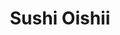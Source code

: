 ---
layout: place
title: "Sushi Oishii"
permalink: /maryland/rockville/sushi-oishii.html
stateAbbr: MD
stateName: Maryland
cityName: Rockville
seo:
  name: "Sushi Oishii"
  type: Restaurant
  links: https://www.sushioishii.online/order?utm_source=googlemap&utm_medium=click&utm_campaign=orderrefer&sid=752176627143851520
description: "Mainstay with traditional, minimalist decor known for inventive sushi & Japanese fare with a twist. Sushi Oishii serves delicious sushi in Rockville, Maryland. Try fresh Japanese dishes for a great dining experience. Available for takeout, delivery, lunch, and dinner."
place_id: ChIJ9ytUobcytokRqm_02RzPgNM
photos:
  - name: >-
      places/ChIJ9ytUobcytokRqm_02RzPgNM/photos/AeeoHcKnXczL3Ep3vnIkKrNxP3VvhxzM-ivJflXImvZwD0bqt1ISomGLR1llfvjIH5FUP6iRwx9tyrZLwcPN3GvXyrlJsj2EdM95bZrh5xtMBIOQkbQxnBhgwXp1MPcrcIoZw-mlvGW3pnGTKnia5WsoONzczQ33uINfvOXb2utxUJ_OZWoV5paxHGLXzQotrwW_8ONJXxfv0gsahSHGDsX0qYAt5L56Sfjb-PZu1MirO9ux5kvglkjY4rgJQhOAo24iNiQlmQ45siwjRZW3yl2oypl7R7Dr6dLqAJAFMqTOmQ2zxHPZnMNy76EQcNRkyNWSG1Tn_ZkMalpz5NviWomeAcD4rfo_NLlrBLWMom8yEWa_QOBOu4J0er3pWI7eM9WXgFUUoW167wmXnjkmmbd8CC5rZ14XFKcW4YkN-fWisbk
    widthPx: 4000
    heightPx: 3000
    authorAttributions:
      - displayName: Tom P
        uri: https://maps.google.com/maps/contrib/100810380041270486203
        photoUri: >-
          https://lh3.googleusercontent.com/a-/ALV-UjVOFJJEWVyhxJiAQamEfLSgAzr7SaNtB5qMrhS4f2Lg_4tEU4tN=s100-p-k-no-mo
    flagContentUri: >-
      https://www.google.com/local/imagery/report/?cb_client=maps_api_places.places_api&image_key=!1e10!2sCIHM0ogKEICAgIDNoOb-bg&hl=en-US
    googleMapsUri: >-
      https://www.google.com/maps/place//data=!3m4!1e2!3m2!1sCIHM0ogKEICAgIDNoOb-bg!2e10!4m2!3m1!1s0x89b632b7a1542bf7:0xd380cf1cd9f46faa
  - name: >-
      places/ChIJ9ytUobcytokRqm_02RzPgNM/photos/AeeoHcJ7KNEOiDnCsRllpqu_ngvVCirMD-i11AwIHfklUHcvw7VNZ5CMHgUqchf032s9pTG_r9hBc3PhnXBxJDgQiYUyCjvrDy-QlhsAX6vZQgqwf1HtaXTS-Si84TjGPiSChslYS5WstZriP_9l3wtBkm8KZnQXVspnBKcUo_ljFqShPK9by26jP4Q13wQiss6TfZaqvx8ww3q_nc1Ox1PbaZGGJ2R05YrigA3W0v2-w_AzkpHCWYqqV7ZF97y38ymPIlNCv6C9YWo8pFBRtZ5-lRrEErPEuX01Pg2NUMjplACpMElQqAW0GbI3W6V5HuUpe981ClkJJKXiPE_YyrRuA6PzHmsGsrPdBvGVajqXA9cnXYwa4s5whvSO7gIvGPsywTYv1L_EVb3Ch20TEYlu89Q_zAtgThGG5CgxoCzckeI
    widthPx: 4032
    heightPx: 3024
    authorAttributions:
      - displayName: Francis Lee
        uri: https://maps.google.com/maps/contrib/108998812999091995210
        photoUri: >-
          https://lh3.googleusercontent.com/a-/ALV-UjVL7bJU8bKa75IhlMdHZXtR_HFS2gbSoDDsC2KcGBzGfDRm8KWCBw=s100-p-k-no-mo
    flagContentUri: >-
      https://www.google.com/local/imagery/report/?cb_client=maps_api_places.places_api&image_key=!1e10!2sCIHM0ogKEICAgICOk5fuPQ&hl=en-US
    googleMapsUri: >-
      https://www.google.com/maps/place//data=!3m4!1e2!3m2!1sCIHM0ogKEICAgICOk5fuPQ!2e10!4m2!3m1!1s0x89b632b7a1542bf7:0xd380cf1cd9f46faa
  - name: >-
      places/ChIJ9ytUobcytokRqm_02RzPgNM/photos/AeeoHcLAk_Pf8GqYCRSZWUiP0KnJmN-SD_RsGW_i3uOt8GuVQCYOS-Pa5pDnlGRRh46g2wP_nJ54GJAYTPObJiySi6wzwzZ_XI3YeSmI0xTQJbsg01NQDrtd3d2zJ9L1rwnpVityPdfvf44UcPlLx6tpNXQ-dIHVizS1gt-HVJjH0mtq-jgdgFCFHSfXVU1MipiORd0U3cGqZaiSU09NMaABFiUHdATetpqyRtXi3KuS7mhSIhG9wHEB0_vkAF-ExX345PQkiytxys5_OpYqzEQCisQTcoFA8TjUhxbDe_9o0L379k3OEVsNKFu40nYngqP1x73-S9j8IQAO9teAmcJPXn3evnYHcqbcJcoi5hACg9YB3x9AGBrSV_p5f6oBTWzISCiExcEWbrVfIkho8BZ7RDWZLeuQdVYWzT18Dm-G4WMOn9Xf
    widthPx: 2048
    heightPx: 1536
    authorAttributions:
      - displayName: Caitlyn
        uri: https://maps.google.com/maps/contrib/109621891160757970003
        photoUri: >-
          https://lh3.googleusercontent.com/a-/ALV-UjVj5sXv2b5Vq2BiFDmiM-gBNE-LQlT6A941lfwQSSnIyrUkvG85=s100-p-k-no-mo
    flagContentUri: >-
      https://www.google.com/local/imagery/report/?cb_client=maps_api_places.places_api&image_key=!1e10!2sCIHM0ogKEICAgICXveSTlwE&hl=en-US
    googleMapsUri: >-
      https://www.google.com/maps/place//data=!3m4!1e2!3m2!1sCIHM0ogKEICAgICXveSTlwE!2e10!4m2!3m1!1s0x89b632b7a1542bf7:0xd380cf1cd9f46faa
  - name: >-
      places/ChIJ9ytUobcytokRqm_02RzPgNM/photos/AeeoHcKGPPN7ulnhJFTvpcFCUtdW-TJMIdHBQvOgYOJoAWCxW_wWOcwj-EB6LwdeyFYj3rYHLN46h-r2J5awZG8SyiZjRTP1xSBur0PppKB1JrxBMPTRygulg4tSbfzRYB-unVBetBHLehJ8BKQHnZ1QPO4dakaOlMRPPrc0np_i3pGp3Y02pFcsHA-2Qx25gXMW1vvmZ2KFPoZRFRlvl4Hy-sDN5NHS9qZRcskwMchEXtxv-5GzY8kC21gvijulxenLHiySA60xPLZx7g18oLqgYuW6iOt4zkeSgAKIkEQipi8nZuxp6-Rm5yZf7uCwN3iu1ucGRBXpNNkZh64gMAo9wZnhOobsrOoe3SANiBNtJALGLM78I-qcEe0vI0VW6lGW0Bs5vE-geoBPzoyIhYvB0exaHL51AFU0HE0la0CpY1Q
    widthPx: 4032
    heightPx: 3024
    authorAttributions:
      - displayName: Rick Z
        uri: https://maps.google.com/maps/contrib/116857076133024809742
        photoUri: >-
          https://lh3.googleusercontent.com/a-/ALV-UjUItppmSbscebCOpXSmpY7NHJrTgEAn28mW81VgtXjcAnMAT7CtMg=s100-p-k-no-mo
    flagContentUri: >-
      https://www.google.com/local/imagery/report/?cb_client=maps_api_places.places_api&image_key=!1e10!2sCIHM0ogKEICAgIDLr6P_PA&hl=en-US
    googleMapsUri: >-
      https://www.google.com/maps/place//data=!3m4!1e2!3m2!1sCIHM0ogKEICAgIDLr6P_PA!2e10!4m2!3m1!1s0x89b632b7a1542bf7:0xd380cf1cd9f46faa
  - name: >-
      places/ChIJ9ytUobcytokRqm_02RzPgNM/photos/AeeoHcLoWLCOoTsFcO9SxetkOTl4-cJofS51ZZVU5PVz2IypUeQJKaU0x0wZ_b8EjwRTEp2_putsWrrjwi1mFODBoUpC0-MLV6kabBLD9PkaNOhfHOt4s8OXywJLxR1khbn3SJ1vbgRqf559dNI0MtFN6JpJwNSRr5PM_Ews_jypsL1jY_iC-XdakcHC_3-KbDQQyBnU2zlcO2x3ezx3sk5irJQueMtlax1rioD82GKu89BxYszvOKoZKZAT-6Ouh_4hquEHKFEDC_JSRJZua4-KAVLDTi3CxMEecQZxtd7Gyk2qFX5noq2iqgUZHfbrAmsCt8xOxrGyuga-qV0TeK-URJWozEQUtWe6vODMyAVdiZ2tsKhTvBetxobSa3KmIpvMLu_swevQGrQFPGj8igsL7WhHucgxf22CLblbOi4YogzZpnJE
    widthPx: 3407
    heightPx: 2252
    authorAttributions:
      - displayName: Grace
        uri: https://maps.google.com/maps/contrib/113785764336898290757
        photoUri: >-
          https://lh3.googleusercontent.com/a-/ALV-UjXNyTOtzzxZeml9iFns1KPBk9qC9tbcBXUpwe78oV8NcgwMt5HY=s100-p-k-no-mo
    flagContentUri: >-
      https://www.google.com/local/imagery/report/?cb_client=maps_api_places.places_api&image_key=!1e10!2sCIHM0ogKEICAgIDTzt7DzQE&hl=en-US
    googleMapsUri: >-
      https://www.google.com/maps/place//data=!3m4!1e2!3m2!1sCIHM0ogKEICAgIDTzt7DzQE!2e10!4m2!3m1!1s0x89b632b7a1542bf7:0xd380cf1cd9f46faa
  - name: >-
      places/ChIJ9ytUobcytokRqm_02RzPgNM/photos/AeeoHcK2IeH8Zfk0rZRH1zCwmzekCae1cGbJu_Ze0xoq66z-BjLEGTJNgEGKZJ-nXDxseRjZNYMMXDWFjYkx-f0RRoEM1wBmvTXRU_jz2GtwJsiW4a5x9sRJuuWvRsVmxqyNsPsEVr__W_D3CSTMscfTGAl5ebl3Xxcqh_cIVjJiVw8J5bTV3V59yENd8BRAb-Cl1h9VYc9ofj3QXNsmhGB4HXozZ80WlimVmazZ2dDHmrxh7SpoGCm31l0jE2Lyw30G6-QleBI71frmp-fMSuVIMseZkFT2Fu5Sd1YjDANywrLsZqQIAn3p0cNgB2ETyB2k_fxxeA4xFNungZCGP6pJ_oafCIZNzxshXjPTjug36BJAcqjYZ65SwGZl6vqkDfKI-pBddki-b8Ctc7NVJBAyF899OGXZBwbBEZhtpcMe5Wl5PJJ5
    widthPx: 4032
    heightPx: 3024
    authorAttributions:
      - displayName: Lu Shi
        uri: https://maps.google.com/maps/contrib/108972983793960999624
        photoUri: >-
          https://lh3.googleusercontent.com/a-/ALV-UjVUirELSUKaDNzK4Q28ddYxP3fSQop7joJT32k8hOfLWJpisK8R=s100-p-k-no-mo
    flagContentUri: >-
      https://www.google.com/local/imagery/report/?cb_client=maps_api_places.places_api&image_key=!1e10!2sCIHM0ogKEICAgICE0reGrQE&hl=en-US
    googleMapsUri: >-
      https://www.google.com/maps/place//data=!3m4!1e2!3m2!1sCIHM0ogKEICAgICE0reGrQE!2e10!4m2!3m1!1s0x89b632b7a1542bf7:0xd380cf1cd9f46faa
  - name: >-
      places/ChIJ9ytUobcytokRqm_02RzPgNM/photos/AeeoHcKXk5_rwfVVLTIDWSgctXNNDWpIgulavpV37Xr3EMpbc7sGQl2rEtl5axbEVW7wbQLIyLR7QodVXWinDjBgeYvjKZHKfMY0UURKBWFQCPm3PEz7FI7EoZdLiaeKlMVDzILu3ItvwAYCNZut65Lrc5tEPkMIHv_QppU5D_lvnnusRB4dfUHUyDPbfl7AmdkQ2MHrucBqQuIL1VQF9nMLOeJMzTLLf-R-GYN9mXeRz_XwaGmzLKJDXVsKw6PeyMMLYa5AxAwQ-uRDj-Q-vp6xoE-h0gbF91wrXa7hKhHQCPRyxc6QK8ueUlmmivQJ9QeyeDQNw4rv0qoOSdHuW8ge0H8yFJHyy6r4VmErGX4rsW-SH2JeX9d25dmeDfoqnB2S2nzK0p0-Ntqb_7wCh5-Kz7rGStUq2vCHeM8-lNGQwfQ
    widthPx: 3472
    heightPx: 3472
    authorAttributions:
      - displayName: Wing-Mei Ko
        uri: https://maps.google.com/maps/contrib/100605505869691969300
        photoUri: >-
          https://lh3.googleusercontent.com/a/ACg8ocLiwd4ZWlsoy--Ugc7_iQySYRd3h11JqdYkStHzfatuUonqCw=s100-p-k-no-mo
    flagContentUri: >-
      https://www.google.com/local/imagery/report/?cb_client=maps_api_places.places_api&image_key=!1e10!2sCIHM0ogKEICAgID5_LqRZg&hl=en-US
    googleMapsUri: >-
      https://www.google.com/maps/place//data=!3m4!1e2!3m2!1sCIHM0ogKEICAgID5_LqRZg!2e10!4m2!3m1!1s0x89b632b7a1542bf7:0xd380cf1cd9f46faa
  - name: >-
      places/ChIJ9ytUobcytokRqm_02RzPgNM/photos/AeeoHcJED9bdh-pupMiohriUqefKDJuuSyWds1O5fOM1TNCTTZd88DX3gxEK4UTA7xDsNdRcLNRqlboFWA8OsEcgcPGXq5BkLdseHoQRs_R0tGbGNlUJsx4-3yZy9zK5AjPPs2i2XpLCX6bTD13jNx5D0Yb3WyDu4tFN62rNIyoKpy3HnqCPW2fP7Jl3MiBhtXqgypNoR9zYIysE6oCVVxCCpuIRxxUwByHwW0NX_ElwaOup0-BjrucXZqvbRsHpS2kPDBGoruP8jg3-t0Bd_v2mCDzKZMbAYfDd8adNPtEmlX7abIoFc4v0SUnZLuUK5Pg6xyB59PFXFqmfT-tJ6eho095v_q_D59ky6R5ObPOcF4EbpDfpJYFsrZ-1PgciUYnOmh2KA5t6u6K8Gs8tR2L41toRkocC6TplVVY_ra4XGgo8nQ
    widthPx: 3024
    heightPx: 4032
    authorAttributions:
      - displayName: Cyriac Edappully
        uri: https://maps.google.com/maps/contrib/103187656753771742717
        photoUri: >-
          https://lh3.googleusercontent.com/a-/ALV-UjVEXETqOtFZuPGgsRyrwe69Z2AZm_dn7rrA2kulisCCjLYItMOPQw=s100-p-k-no-mo
    flagContentUri: >-
      https://www.google.com/local/imagery/report/?cb_client=maps_api_places.places_api&image_key=!1e10!2sCIHM0ogKEICAgICmoeizPQ&hl=en-US
    googleMapsUri: >-
      https://www.google.com/maps/place//data=!3m4!1e2!3m2!1sCIHM0ogKEICAgICmoeizPQ!2e10!4m2!3m1!1s0x89b632b7a1542bf7:0xd380cf1cd9f46faa
  - name: >-
      places/ChIJ9ytUobcytokRqm_02RzPgNM/photos/AeeoHcLKokVtfltMlmA1X2e87szSEIK1DKCcP5-xJKlJp2-RmKZLyGb1rIAUMFPdYdiDtuB3opelz3ugtqF9VA67ZiTh8Mx8U2xi3PBCqceRz8GIjpqxcPgrchcZFwWozePIhO9oKxI8lRY2WOD2YOlC-kn6maeu8uKWjQBI3dIl-beb58IRsB3KMuHN1nsEf8zBUBoJ79uMDdGwycehK-CYhdc1HIQSwukm4cOdPqFJ87q4ijFPrvulGXXy2fwoC7myAwA0lUTAcMUODAsuUjW7zOvUsaLhvNH8wbeD9bL9aOfMoYElmExwBPaMU9GHASeezbksTCXtPs6zCvQsSOCBtcaLOm-qQQd49odKZJs-WfwuTjqHEGke-97hr5ExJ2gtNsuegnkhXFIB5_p3mLjR53g0RuJN6x3KIcCJnUD7X_FRfg
    widthPx: 4048
    heightPx: 3036
    authorAttributions:
      - displayName: Shashi
        uri: https://maps.google.com/maps/contrib/116420879762061226015
        photoUri: >-
          https://lh3.googleusercontent.com/a/ACg8ocK3oEWedLzGyRy7WmnidlD3NMzOrfWzgTLwHbQ9_A8AxijG-QU_=s100-p-k-no-mo
    flagContentUri: >-
      https://www.google.com/local/imagery/report/?cb_client=maps_api_places.places_api&image_key=!1e10!2sCIHM0ogKEICAgID4uMykJw&hl=en-US
    googleMapsUri: >-
      https://www.google.com/maps/place//data=!3m4!1e2!3m2!1sCIHM0ogKEICAgID4uMykJw!2e10!4m2!3m1!1s0x89b632b7a1542bf7:0xd380cf1cd9f46faa
  - name: >-
      places/ChIJ9ytUobcytokRqm_02RzPgNM/photos/AeeoHcLqsF0wRzo8C9Xw5kZ3lFRKoTbwYfhwGeoeeVVOC0mEz6YWDfb4zErLDHPJWec1NXLIYH9y0KlNlIK9Mvc79sM9hZkbOxVhVbpeLwXL29hjiegCPzfe8UmcRzHl5hxR87-TcfyttYEDx52d53zm7l_X-gUOyY9RJjxEqomL0du_73Hwewt3032ug74Ss0j6HjWj84DucjYEYtkaA7ZmW-0NJYksSzqf-iBqnmnEOPdQDN1lgHAo05NYD6IelGpCjk8ns0qQPXHODr5Ub5NJiySLzixbNHSQQPsFLxGBK2RMrXrEOwssolcWlvFrVALcl_gJusyQfn6hXOK3zcvj_lhROdNcLFqs5VYKHLw4wvjRRdUh1kH1HCsa6GZ4a5AnivIhibNGvmGKQNAHA-0kncBk4KCjK1cCeBMr59xHl3XkV2Pv
    widthPx: 4000
    heightPx: 3000
    authorAttributions:
      - displayName: Tom P
        uri: https://maps.google.com/maps/contrib/100810380041270486203
        photoUri: >-
          https://lh3.googleusercontent.com/a-/ALV-UjVOFJJEWVyhxJiAQamEfLSgAzr7SaNtB5qMrhS4f2Lg_4tEU4tN=s100-p-k-no-mo
    flagContentUri: >-
      https://www.google.com/local/imagery/report/?cb_client=maps_api_places.places_api&image_key=!1e10!2sCIHM0ogKEICAgIDNoOb-rgE&hl=en-US
    googleMapsUri: >-
      https://www.google.com/maps/place//data=!3m4!1e2!3m2!1sCIHM0ogKEICAgIDNoOb-rgE!2e10!4m2!3m1!1s0x89b632b7a1542bf7:0xd380cf1cd9f46faa
address: 9706 Traville Gateway Dr, Rockville, MD 20850, USA
street: 9706 Traville Gateway Dr
city: Rockville
state: MD
zip: '20850'
country: USA
neighborhood: null
latitude: '39.091528'
longitude: '-77.204337'
accessibility_options:
  wheelchairAccessibleParking: true
  wheelchairAccessibleEntrance: true
  wheelchairAccessibleRestroom: true
  wheelchairAccessibleSeating: true
business_status: OPERATIONAL
name: Sushi Oishii
google_maps_links:
  directionsUri: >-
    https://www.google.com/maps/dir//''/data=!4m7!4m6!1m1!4e2!1m2!1m1!1s0x89b632b7a1542bf7:0xd380cf1cd9f46faa!3e0
  placeUri: https://maps.google.com/?cid=15240408861844467626
  writeAReviewUri: >-
    https://www.google.com/maps/place//data=!4m3!3m2!1s0x89b632b7a1542bf7:0xd380cf1cd9f46faa!12e1
  reviewsUri: >-
    https://www.google.com/maps/place//data=!4m4!3m3!1s0x89b632b7a1542bf7:0xd380cf1cd9f46faa!9m1!1b1
  photosUri: >-
    https://www.google.com/maps/place//data=!4m3!3m2!1s0x89b632b7a1542bf7:0xd380cf1cd9f46faa!10e5
primary_type: Sushi Restaurant
opening_hours:
  regular: null
  current: null
secondary_opening_hours:
  regular:
    weekdayDescriptions: null
    type: null
  current:
    weekdayDescriptions: null
    type: null
phone: (301) 251-1177
price_level: PRICE_LEVEL_MODERATE
price_range: $20 &ndash; $30
rating: '4.3'
rating_count: 0
website: >-
  https://www.sushioishii.online/order?utm_source=googlemap&utm_medium=click&utm_campaign=orderrefer&sid=752176627143851520
reviews:
  - name: >-
      places/ChIJ9ytUobcytokRqm_02RzPgNM/reviews/ChdDSUhNMG9nS0VJQ0FnTUN3eXVPdTlBRRAB
    relativePublishTimeDescription: 3 weeks ago
    rating: 1
    text:
      text: >-
        I was wondering why this roll wasn't spicy, since it said it is Jalapeño
        peppers, but they tasted more like green peppers. Well I opened the
        entire roll and they definitely 100% used green peppers instead
        (cheaper?). It's too bad because the food wasn't bad, but why lie to
        your customers? I paid for Jalapeno, not green peppers. Sad that this
        was my first time trying them.
      languageCode: en
    originalText:
      text: >-
        I was wondering why this roll wasn't spicy, since it said it is Jalapeño
        peppers, but they tasted more like green peppers. Well I opened the
        entire roll and they definitely 100% used green peppers instead
        (cheaper?). It's too bad because the food wasn't bad, but why lie to
        your customers? I paid for Jalapeno, not green peppers. Sad that this
        was my first time trying them.
      languageCode: en
    authorAttribution:
      displayName: Wedding
      uri: https://www.google.com/maps/contrib/113789390156726743897/reviews
      photoUri: >-
        https://lh3.googleusercontent.com/a/ACg8ocJPXQgQizweMh-m-Gr5KxnfeYqtWh0P-PC1tJHOgYKp0mCcfw=s128-c0x00000000-cc-rp-mo
    publishTime: '2025-03-18T02:12:12.142320Z'
    flagContentUri: >-
      https://www.google.com/local/review/rap/report?postId=ChdDSUhNMG9nS0VJQ0FnTUN3eXVPdTlBRRAB&d=17924085&t=1
    googleMapsUri: >-
      https://www.google.com/maps/reviews/data=!4m6!14m5!1m4!2m3!1sChdDSUhNMG9nS0VJQ0FnTUN3eXVPdTlBRRAB!2m1!1s0x89b632b7a1542bf7:0xd380cf1cd9f46faa
  - name: >-
      places/ChIJ9ytUobcytokRqm_02RzPgNM/reviews/ChdDSUhNMG9nS0VJQ0FnSUNYdmVTVHB3RRAB
    relativePublishTimeDescription: 5 months ago
    rating: 5
    text:
      text: >-
        The sushi and other side dishes are extremely delicious and a very good
        quality. Sashimi very fresh, and presentation of all the food is
        exquisite. Service is exemplary; they are always clearing the table and
        taking your orders. Overall the restaurant has a very nice ambience and
        is a place worth coming to!
      languageCode: en
    originalText:
      text: >-
        The sushi and other side dishes are extremely delicious and a very good
        quality. Sashimi very fresh, and presentation of all the food is
        exquisite. Service is exemplary; they are always clearing the table and
        taking your orders. Overall the restaurant has a very nice ambience and
        is a place worth coming to!
      languageCode: en
    authorAttribution:
      displayName: Caitlyn
      uri: https://www.google.com/maps/contrib/109621891160757970003/reviews
      photoUri: >-
        https://lh3.googleusercontent.com/a-/ALV-UjVj5sXv2b5Vq2BiFDmiM-gBNE-LQlT6A941lfwQSSnIyrUkvG85=s128-c0x00000000-cc-rp-mo
    publishTime: '2024-10-19T17:07:32.742984Z'
    flagContentUri: >-
      https://www.google.com/local/review/rap/report?postId=ChdDSUhNMG9nS0VJQ0FnSUNYdmVTVHB3RRAB&d=17924085&t=1
    googleMapsUri: >-
      https://www.google.com/maps/reviews/data=!4m6!14m5!1m4!2m3!1sChdDSUhNMG9nS0VJQ0FnSUNYdmVTVHB3RRAB!2m1!1s0x89b632b7a1542bf7:0xd380cf1cd9f46faa
  - name: >-
      places/ChIJ9ytUobcytokRqm_02RzPgNM/reviews/ChZDSUhNMG9nS0VJQ0FnSUNYdmVTOUVREAE
    relativePublishTimeDescription: 5 months ago
    rating: 5
    text:
      text: >-
        All the dishes were well presented and very delicious. The food is a
        10/10 and I would definitely recommend. The service was excellent and
        they took very good care of me.  The price is very cheap and it’s a good
        deal. Overall I really enjoyed the experience and I would totally come
        here again.
      languageCode: en
    originalText:
      text: >-
        All the dishes were well presented and very delicious. The food is a
        10/10 and I would definitely recommend. The service was excellent and
        they took very good care of me.  The price is very cheap and it’s a good
        deal. Overall I really enjoyed the experience and I would totally come
        here again.
      languageCode: en
    authorAttribution:
      displayName: Sarah Loke
      uri: https://www.google.com/maps/contrib/112838347755498559554/reviews
      photoUri: >-
        https://lh3.googleusercontent.com/a/ACg8ocKhE8G7MYk521A9gDdJRQnTLJ_IqDB_jogmr3AxeKlziWekxg=s128-c0x00000000-cc-rp-mo
    publishTime: '2024-10-19T17:07:28.541216Z'
    flagContentUri: >-
      https://www.google.com/local/review/rap/report?postId=ChZDSUhNMG9nS0VJQ0FnSUNYdmVTOUVREAE&d=17924085&t=1
    googleMapsUri: >-
      https://www.google.com/maps/reviews/data=!4m6!14m5!1m4!2m3!1sChZDSUhNMG9nS0VJQ0FnSUNYdmVTOUVREAE!2m1!1s0x89b632b7a1542bf7:0xd380cf1cd9f46faa
  - name: >-
      places/ChIJ9ytUobcytokRqm_02RzPgNM/reviews/ChZDSUhNMG9nS0VJQ0FnSURYZ2VmWlBnEAE
    relativePublishTimeDescription: 5 months ago
    rating: 5
    text:
      text: >-
        Sushi Oishii in Rockville is a hidden gem that more people need to know
        about! From the moment you step inside, you’re greeted with warmth and
        hospitality that set the tone for an exceptional dining experience. The
        servers Amy, May, and Qian deserve special recognition for their
        exemplary service, dedication, and attention to detail. Each of them is
        attentive, accommodating, and somehow always available at a moment’s
        notice, making you feel well taken care of throughout the meal.


        The food at Sushi Oishii is beyond impressive. The Chicken Katsu and
        Chicken Tempura are cooked to perfection—crispy, flavorful, and
        absolutely delicious. The Sushi menu is a delight and customizable, with
        each piece expertly crafted, fresh, and a pleasure to savor. The chefs
        here clearly know their craft, and the high quality of the food shows in
        every dish. My favorite Sushi is the Shrimp Tempura, Crystal Roll,
        Dragon Roll and the Godzilla Roll (even though I typically don’t like
        raw tuna)


        The atmosphere at Sushi Oishii is calm and inviting, striking the
        perfect balance. It’s never overcrowded, which enhances the relaxed
        ambiance and allows you to enjoy your meal without the hustle and bustle
        found in other places. This attention to creating a comfortable setting
        makes it a standout among sushi restaurants.


        This place truly deserves much more recognition for both its food and
        service. Every person working here is top-notch, and I can’t recommend
        Sushi Oishii highly enough, please come here if you’re looking for great
        sushi, service, hospitality, environment and overall good food and good
        time!
      languageCode: en
    originalText:
      text: >-
        Sushi Oishii in Rockville is a hidden gem that more people need to know
        about! From the moment you step inside, you’re greeted with warmth and
        hospitality that set the tone for an exceptional dining experience. The
        servers Amy, May, and Qian deserve special recognition for their
        exemplary service, dedication, and attention to detail. Each of them is
        attentive, accommodating, and somehow always available at a moment’s
        notice, making you feel well taken care of throughout the meal.


        The food at Sushi Oishii is beyond impressive. The Chicken Katsu and
        Chicken Tempura are cooked to perfection—crispy, flavorful, and
        absolutely delicious. The Sushi menu is a delight and customizable, with
        each piece expertly crafted, fresh, and a pleasure to savor. The chefs
        here clearly know their craft, and the high quality of the food shows in
        every dish. My favorite Sushi is the Shrimp Tempura, Crystal Roll,
        Dragon Roll and the Godzilla Roll (even though I typically don’t like
        raw tuna)


        The atmosphere at Sushi Oishii is calm and inviting, striking the
        perfect balance. It’s never overcrowded, which enhances the relaxed
        ambiance and allows you to enjoy your meal without the hustle and bustle
        found in other places. This attention to creating a comfortable setting
        makes it a standout among sushi restaurants.


        This place truly deserves much more recognition for both its food and
        service. Every person working here is top-notch, and I can’t recommend
        Sushi Oishii highly enough, please come here if you’re looking for great
        sushi, service, hospitality, environment and overall good food and good
        time!
      languageCode: en
    authorAttribution:
      displayName: Conscious ONE
      uri: https://www.google.com/maps/contrib/113432300395927818221/reviews
      photoUri: >-
        https://lh3.googleusercontent.com/a-/ALV-UjUEgbrfqMd4fDc3f80dH6aQ5hYefqqn-8HeccpF8z0Er56MEloF=s128-c0x00000000-cc-rp-mo-ba2
    publishTime: '2024-10-28T01:26:40.918816Z'
    flagContentUri: >-
      https://www.google.com/local/review/rap/report?postId=ChZDSUhNMG9nS0VJQ0FnSURYZ2VmWlBnEAE&d=17924085&t=1
    googleMapsUri: >-
      https://www.google.com/maps/reviews/data=!4m6!14m5!1m4!2m3!1sChZDSUhNMG9nS0VJQ0FnSURYZ2VmWlBnEAE!2m1!1s0x89b632b7a1542bf7:0xd380cf1cd9f46faa
  - name: >-
      places/ChIJ9ytUobcytokRqm_02RzPgNM/reviews/ChZDSUhNMG9nS0VJQ0FnSUROb0thYkJnEAE
    relativePublishTimeDescription: a year ago
    rating: 5
    text:
      text: >-
        Was looking for a local sushi joint that had late hours, and this place
        was open till 10. It wasn't busy at all when I arrived, only one other
        table, but the weather was lousy. I was greeted quickly, seated and
        welcomed. The menu is really quite expansive, but my tastes are simple.
        I got a bowl of Miso Soup, a Philly Roll, Spicy Tuna Roll with crunch
        added, and their Godzilla specialty roll. The soup was good, although it
        could've been hotter. The rolls were just as expected, with the Godzilla
        roll being deep fried, unusual, but tasty. My server checked on me
        multiple times, refilling my soda and water each time. My bill came to
        about $40. Would definitely return.
      languageCode: en
    originalText:
      text: >-
        Was looking for a local sushi joint that had late hours, and this place
        was open till 10. It wasn't busy at all when I arrived, only one other
        table, but the weather was lousy. I was greeted quickly, seated and
        welcomed. The menu is really quite expansive, but my tastes are simple.
        I got a bowl of Miso Soup, a Philly Roll, Spicy Tuna Roll with crunch
        added, and their Godzilla specialty roll. The soup was good, although it
        could've been hotter. The rolls were just as expected, with the Godzilla
        roll being deep fried, unusual, but tasty. My server checked on me
        multiple times, refilling my soda and water each time. My bill came to
        about $40. Would definitely return.
      languageCode: en
    authorAttribution:
      displayName: Tom P
      uri: https://www.google.com/maps/contrib/100810380041270486203/reviews
      photoUri: >-
        https://lh3.googleusercontent.com/a-/ALV-UjVOFJJEWVyhxJiAQamEfLSgAzr7SaNtB5qMrhS4f2Lg_4tEU4tN=s128-c0x00000000-cc-rp-mo-ba5
    publishTime: '2024-01-19T19:06:51.333922Z'
    flagContentUri: >-
      https://www.google.com/local/review/rap/report?postId=ChZDSUhNMG9nS0VJQ0FnSUROb0thYkJnEAE&d=17924085&t=1
    googleMapsUri: >-
      https://www.google.com/maps/reviews/data=!4m6!14m5!1m4!2m3!1sChZDSUhNMG9nS0VJQ0FnSUROb0thYkJnEAE!2m1!1s0x89b632b7a1542bf7:0xd380cf1cd9f46faa
parking_options:
  freeParkingLot: true
  freeStreetParking: true
  valetParking: false
payment_options:
  acceptsCreditCards: true
  acceptsDebitCards: true
  acceptsCashOnly: false
  acceptsNfc: true
allow_dogs: null
curbside_pickup: false
delivery: true
dine_in: true
good_for_children: true
good_for_groups: true
good_for_sports: false
live_music: false
menu_for_children: false
outdoor_seating: true
reservable: true
restroom: true
serves_beer: true
serves_breakfast: false
serves_brunch: false
serves_cocktails: true
serves_coffee: false
serves_dinner: true
serves_dessert: true
serves_lunch: true
serves_vegetarian_food: false
serves_wine: true
takeout: true
update_category: essentials
summary: >-
  Mainstay with traditional, minimalist decor known for inventive sushi &
  Japanese fare with a twist.

---